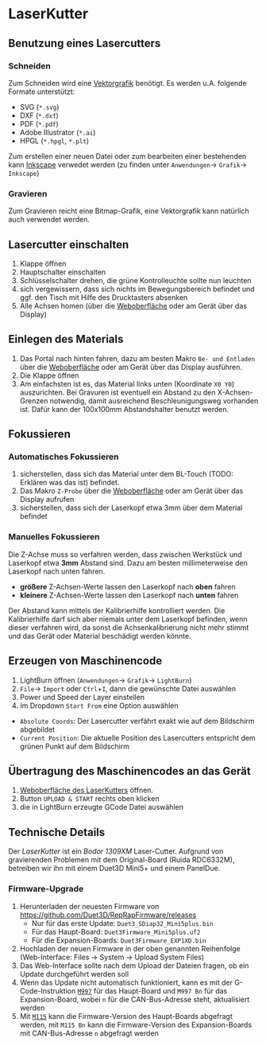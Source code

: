 # LaserKutter

## Benutzung eines Lasercutters

### Schneiden
Zum Schneiden wird eine [Vektorgrafik](https://de.wikipedia.org/wiki/Vektorgrafik) benötigt. Es werden u.A. folgende Formate unterstützt:
- SVG (`*.svg`)
- DXF (`*.dxf`)
- PDF (`*.pdf`)
- Adobe Illustrator (`*.ai`)
- HPGL (`*.hpgl`, `*.plt`)

Zum erstellen einer neuen Datei oder zum bearbeiten einer bestehenden kann [Inkscape](https://inkscape.org/) verwedet werden (zu finden unter `Anwendungen`→ `Grafik`→ `Inkscape`)

### Gravieren
Zum Gravieren reicht eine Bitmap-Grafik, eine Vektorgrafik kann natürlich auch verwendet werden.

## Lasercutter einschalten
1. Klappe öffnen
2. Hauptschalter einschalten
3. Schlüsselschalter drehen, die grüne Kontrolleuchte sollte nun leuchten
4. sich vergewissern, dass sich nichts im Bewegungsbereich befindet und ggf. den Tisch mit Hilfe des Drucktasters absenken
5. Alle Achsen homen (über die [Weboberfläche](http://laserkutter.lab.fablab-nea.de/) oder am Gerät über das Display)


## Einlegen des Materials
1. Das Portal nach hinten fahren, dazu am besten Makro `Be- und Entladen` über die [Weboberfläche](http://laserkutter.lab.fablab-nea.de/) oder am Gerät über das Display ausführen.
2. Die Klappe öffnen
3. Am einfachsten ist es, das Material links unten (Koordinate `X0 Y0`) auszurichten. Bei Gravuren ist eventuell ein Abstand zu den X-Achsen-Grenzen notwendig, damit ausreichend Beschleunigungsweg vorhanden ist. Dafür kann der 100x100mm Abstandshalter benutzt werden.

## Fokussieren

### Automatisches Fokussieren
1. sicherstellen, dass sich das Material unter dem BL-Touch (TODO: Erklären was das ist) befindet.
2. Das Makro `Z-Probe` über die [Weboberfläche](http://laserkutter.lab.fablab-nea.de/) oder am Gerät über das Display aufrufen
3. sicherstellen, dass sich der Laserkopf etwa 3mm über dem Material befindet

### Manuelles Fokussieren
Die Z-Achse muss so verfahren werden, dass zwischen Werkstück und Laserkopf etwa **3mm** Abstand sind. Dazu am besten millimeterweise den Laserkopf nach unten fahren.
- **größere** Z-Achsen-Werte lassen den Laserkopf nach **oben** fahren
- **kleinere** Z-Achsen-Werte lassen den Laserkopf nach **unten** fahren

Der Abstand kann mittels der Kalibrierhilfe kontrolliert werden. Die Kalibrierhilfe darf sich aber niemals unter dem Laserkopf befinden, wenn dieser verfahren wird, da sonst die Achsenkalibrierung nicht mehr stimmt und das Gerät oder Material beschädigt werden könnte.

## Erzeugen von Maschinencode
1. LightBurn öffnen (`Anwendungen`→ `Grafik`→ `LightBurn`)
2. `File`→ `Import` oder `Ctrl`+`I`, dann die gewünschte Datei auswählen
3. Power und Speed der Layer einstellen
4. Im Dropdown `Start From` eine Option auswählen
  - `Absolute Coords`: Der Lasercutter verfährt exakt wie auf dem Bildschirm abgebildet
  - `Current Position`: Die aktuelle Position des Lasercutters entspricht dem grünen Punkt auf dem Bildschirm

## Übertragung des Maschinencodes an das Gerät
1. [Weboberfläche des LaserKutters](http://laserkutter.lab.fablab-nea.de/) öffnen.
2. Button `UPLOAD & START` rechts oben klicken
3. die in LightBurn erzeugte GCode Datei auswählen

## Technische Details
Der *LaserKutter* ist ein *Bodor 1309XM* Laser-Cutter.
Aufgrund von gravierenden Problemen mit dem Original-Board (Ruida RDC6332M),
betreiben wir ihn mit einem Duet3D Mini5+ und einem PanelDue.

### Firmware-Upgrade
1. Herunterladen der neuesten Firmware von <https://github.com/Duet3D/RepRapFirmware/releases>
   + Nur für das erste Update: `Duet3_SDiap32_Mini5plus.bin`
   + Für das Haupt-Board: `Duet3Firmware_Mini5plus.uf2`
   + Für die Expansion-Boards: `Duet3Firmware_EXP1XD.bin`
2. Hochladen der neuen Firmware in der oben genannten Reihenfolge
   (Web-Interface: Files → System → Upload System Files)
3. Das Web-Interface sollte nach dem Upload der Dateien fragen,
   ob ein Update durchgeführt werden soll
4. Wenn das Update nicht automatisch funktioniert,
   kann es mit der G-Code-Instruktion [`M997`](https://duet3d.dozuki.com/Wiki/M997) für das Haupt-Board
   und `M997 Bn` für das Expansion-Board, wobei `n` für die CAN-Bus-Adresse steht,
   aktualisiert werden
5. Mit [`M115`](https://duet3d.dozuki.com/Wiki/M115) kann die Firmware-Version des Haupt-Boards abgefragt werden,
   mit `M115 Bn` kann die Firmware-Version des Expansion-Boards mit CAN-Bus-Adresse `n` abgefragt werden
